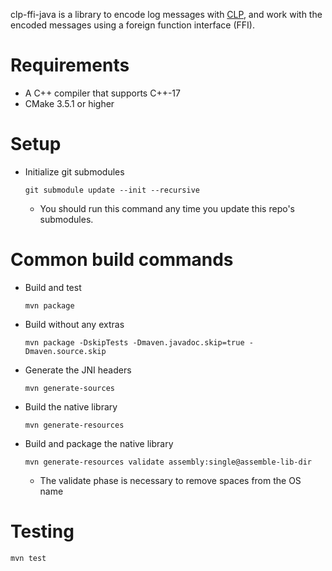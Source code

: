 clp-ffi-java is a library to encode log messages with 
[CLP](https://github.com/y-scope/clp), and work with the encoded messages using
a foreign function interface (FFI).

# Requirements

* A C++ compiler that supports C++-17
* CMake 3.5.1 or higher

# Setup

* Initialize git submodules
  ```shell
  git submodule update --init --recursive
  ```
  * You should run this command any time you update this repo's submodules.

# Common build commands

* Build and test
  ```shell
  mvn package
  ```
* Build without any extras
  ```shell
  mvn package -DskipTests -Dmaven.javadoc.skip=true -Dmaven.source.skip
  ```
* Generate the JNI headers
  ```shell
  mvn generate-sources
  ```
* Build the native library
  ```shell
  mvn generate-resources
  ```
* Build and package the native library
  ```shell
  mvn generate-resources validate assembly:single@assemble-lib-dir
  ```
  * The validate phase is necessary to remove spaces from the OS name

# Testing

```shell
mvn test
```
